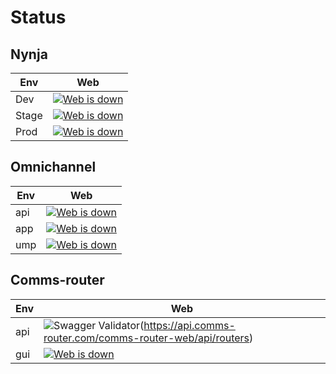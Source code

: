 # Status
## Nynja
| Env | Web |
| ------ | ------ |
| Dev | [![Web is down](https://web.staging.nynja.net/favicon.ico)](https://web.staging.nynja.net) |
| Stage | [![Web is down](https://web.dev-eu.nynja.net/favicon.ico)](https://web.dev-eu.nynja.net) |
| Prod | [![Web is down](https://web.nynja.net/favicon.ico)](https://web.nynja.net) |

## Omnichannel
| Env | Web |
| ------ | ------ |
| api | [![Web is down](https://nexmo-omni-channel.geeks-lab.net/cs/app/routers)](https://nexmo-omni-channel.geeks-lab.net/cs/api) |
| app | [![Web is down](https://nexmo-omni-channel.geeks-lab.net/cs/app/favicon-32x32.png)](https://nexmo-omni-channel.geeks-lab.net/cs/app) |
| ump | [![Web is down](http://nexmo-omni-channel.geeks-lab.net/cs/ump/favicon-32x32.png)](http://nexmo-omni-channel.geeks-lab.net/cs/ump) |

## Comms-router
| Env | Web |
| ------ | ------ |
| api | ![Swagger Validator](https://img.shields.io/swagger/valid/2.0/https/api.comms-router.com/comms-router-web/api/swagger.json.svg)(https://api.comms-router.com/comms-router-web/api/routers) |
| gui | [![Web is down](https://api.comms-router.com/comms-router-gui/favicon.ico)](https://api.comms-router.com/comms-router-gui/) |
